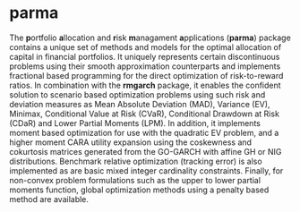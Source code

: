 # parma #

The **p**ortfolio **a**llocation and **r**isk **m**anagament **a**pplications (**parma**) package contains a unique set of methods and models for the optimal allocation of capital in financial portfolios. It uniquely represents certain discontinuous problems using their smooth approximation counterparts and implements fractional based programming for the direct optimization of risk-to-reward ratios. In combination with the **rmgarch** package, it enables the confident solution to scenario based optimization problems using such risk and deviation measures as Mean Absolute Deviation (MAD), Variance (EV), Minimax, Conditional Value at Risk (CVaR), Conditional Drawdown at Risk (CDaR) and Lower Partial Moments (LPM). In addition, it implements moment based optimization for use with the quadratic EV problem, and a higher moment CARA utility expansion using the coskewness and cokurtosis matrices generated from the GO-GARCH with affine GH or NIG distributions. Benchmark relative optimization (tracking error) is also implemented as are basic mixed integer cardinality constraints. Finally, for non-convex problem formulations such as the upper to lower partial moments function, global optimization methods using a penalty based method are available.